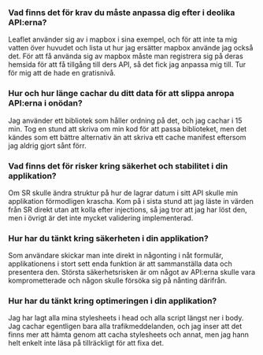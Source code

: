 ### Vad finns det för krav du måste anpassa dig efter i deolika API:erna?
Leaflet använder sig av i mapbox i sina exempel, och för att inte ta mig vatten över huvudet och lista ut hur jag ersätter mapbox använde
jag också det. För att få använda sig av mapbox måste man registrera sig på deras hemsida för att få tillgång till ders API, så det fick
jag anpassa mig till. Tur för mig att de hade en gratisnivå.

### Hur och hur länge cachar du ditt data för att slippa anropa API:erna i onödan?
Jag använder ett bibliotek som håller ordning på det, och jag cachar i 15 min. Tog en stund att skriva om min kod för att passa biblioteket,
men det kändes som ett bättre alternativ än att skriva ett cache manifest eftersom jag aldrig gjort sånt förr.

### Vad finns det för risker kring säkerhet och stabilitet i din applikation?
Om SR skulle ändra struktur på hur de lagrar datum i sitt API skulle min applikation förmodligen krascha. Kom på i sista stund att jag läste
in värden från SR direkt utan att kolla efter injections, så jag tror att jag har löst den, men i övrigt är det inte mycket validering
implementerad.

### Hur har du tänkt kring säkerheten i din applikation?
Som användare skickar man inte direkt in någonting i nåt formulär, applikationens i stort sett enda funktion är att sammanställa data och
presentera den. Största säkerhetsrisken är om något av API:erna skulle vara komprometterade och någon skulle försöka sig på nånting därifrån.

### Hur har du tänkt kring optimeringen i din applikation?
Jag har lagt alla mina stylesheets i head och alla script längst ner i body. Jag cachar egentligen bara alla trafikmeddelanden, och jag
inser att det finns mer att hämta genom att cacha stylesheets och annat, men jag hann helt enkelt inte läsa på tillräckligt för att fixa det.
